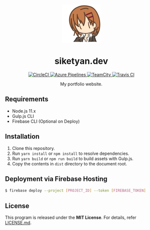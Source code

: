 <p align="center">
  <img src="src/assets/master.svg" alt="Icon" width="128" height="128">
</p>

<h1 align="center">siketyan.dev</h1>

<p align="center">
  <a href="https://circleci.com/gh/Siketyan/siketyan.dev">
    <img src="https://circleci.com/gh/Siketyan/siketyan.dev.svg?style=svg" alt="CircleCI">
  </a>
  <a href="https://dev.azure.com/siketyan-org/siketyan.dev/_build/latest?definitionId=1&branchName=master">
    <img src="https://dev.azure.com/siketyan-org/siketyan.dev/_apis/build/status/Siketyan.siketyan.dev?branchName=master" alt="Azure Pipelines">
  </a>
  <a href="https://ci.sikeserver.com/viewType.html?buildTypeId=SiketyanDev_Build">
    <img src="https://ci.sikeserver.com/app/rest/builds/buildType:SiketyanDev_Build/statusIcon" alt="TeamCity">
  </a>
  <a href="https://travis-ci.com/Siketyan/siketyan.dev">
    <img src="https://travis-ci.com/Siketyan/siketyan.dev.svg?branch=master" alt="Travis CI">
  </a>
</p>

<p align="center">
  My portfolio website.
</p>

## Requirements
- Node.js 11.x
- Gulp.js CLI
- Firebase CLI (Optional on Deploy)

## Installation
1. Clone this repository.
2. Run `yarn install` or `npm install` to resolve dependencies.
3. Run `yarn build` or `npm run build` to build assets with Gulp.js.
4. Copy the contents in `dist` directory to the document root.

## Deployment via Firebase Hosting
```sh
$ firebase deploy --project [PROJECT_ID] --token [FIREBASE_TOKEN]
```

## License
This program is released under the **MIT License**.
For details, refer [LICENSE.md](LICENSE.md).
